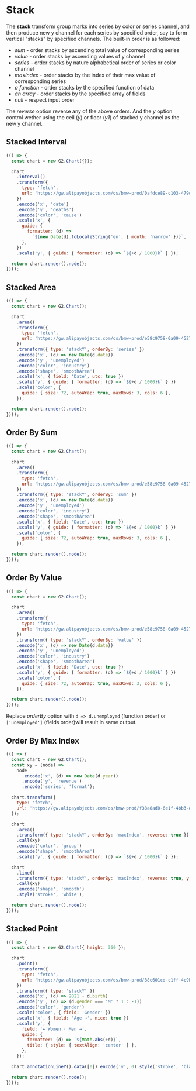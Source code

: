 # Stack

The **stack** transform group marks into series by color or series channel, and then produce new y channel for each series by specified order, say to form vertical "stacks" by specified channels. The built-in order is as followed:

- _sum_ - order stacks by ascending total value of corresponding series
- _value_ - order stacks by ascending values of y channel
- _series_ - order stacks by nature alphabetical order of series or color channel
- _maxIndex_ - order stacks by the index of their max value of corresponding series
- _a function_ - order stacks by the specified function of data
- _an array_ - order stacks by the specified array of fields
- _null_ - respect input order

The _reverse_ option reverse any of the above orders. And the _y_ option control wether using the ceil (_y_) or floor (_y1_) of stacked y channel as the new y channel.

## Stacked Interval

```js
(() => {
  const chart = new G2.Chart({});

  chart
    .interval()
    .transform({
      type: 'fetch',
      url: 'https://gw.alipayobjects.com/os/bmw-prod/0afdce89-c103-479d-91f4-6cf604bcf200.json',
    })
    .encode('x', 'date')
    .encode('y', 'deaths')
    .encode('color', 'cause')
    .scale('x', {
      guide: {
        formatter: (d) =>
          `${new Date(d).toLocaleString('en', { month: 'narrow' })}`,
      },
    })
    .scale('y', { guide: { formatter: (d) => `${+d / 1000}k` } });

  return chart.render().node();
})();
```

## Stacked Area

```js
(() => {
  const chart = new G2.Chart();

  chart
    .area()
    .transform({
      type: 'fetch',
      url: 'https://gw.alipayobjects.com/os/bmw-prod/e58c9758-0a09-4527-aa90-fbf175b45925.json',
    })
    .transform({ type: 'stackY', orderBy: 'series' })
    .encode('x', (d) => new Date(d.date))
    .encode('y', 'unemployed')
    .encode('color', 'industry')
    .encode('shape', 'smoothArea')
    .scale('x', { field: 'Date', utc: true })
    .scale('y', { guide: { formatter: (d) => `${+d / 1000}k` } })
    .scale('color', {
      guide: { size: 72, autoWrap: true, maxRows: 3, cols: 6 },
    });

  return chart.render().node();
})();
```

## Order By Sum

```js
(() => {
  const chart = new G2.Chart();

  chart
    .area()
    .transform({
      type: 'fetch',
      url: 'https://gw.alipayobjects.com/os/bmw-prod/e58c9758-0a09-4527-aa90-fbf175b45925.json',
    })
    .transform({ type: 'stackY', orderBy: 'sum' })
    .encode('x', (d) => new Date(d.date))
    .encode('y', 'unemployed')
    .encode('color', 'industry')
    .encode('shape', 'smoothArea')
    .scale('x', { field: 'Date', utc: true })
    .scale('y', { guide: { formatter: (d) => `${+d / 1000}k` } })
    .scale('color', {
      guide: { size: 72, autoWrap: true, maxRows: 3, cols: 6 },
    });

  return chart.render().node();
})();
```

## Order By Value

```js
(() => {
  const chart = new G2.Chart();

  chart
    .area()
    .transform({
      type: 'fetch',
      url: 'https://gw.alipayobjects.com/os/bmw-prod/e58c9758-0a09-4527-aa90-fbf175b45925.json',
    })
    .transform({ type: 'stackY', orderBy: 'value' })
    .encode('x', (d) => new Date(d.date))
    .encode('y', 'unemployed')
    .encode('color', 'industry')
    .encode('shape', 'smoothArea')
    .scale('x', { field: 'Date', utc: true })
    .scale('y', { guide: { formatter: (d) => `${+d / 1000}k` } })
    .scale('color', {
      guide: { size: 72, autoWrap: true, maxRows: 3, cols: 6 },
    });

  return chart.render().node();
})();
```

Replace _orderBy_ option with `d => d.unemployed` (function order) or `['unemployed']` (fields order)will result in same output.

## Order By Max Index

```js
(() => {
  const chart = new G2.Chart();
  const xy = (node) =>
    node
      .encode('x', (d) => new Date(d.year))
      .encode('y', 'revenue')
      .encode('series', 'format');

  chart.transform({
    type: 'fetch',
    url: 'https://gw.alipayobjects.com/os/bmw-prod/f38a8ad0-6e1f-4bb3-894c-7db50781fdec.json',
  });

  chart
    .area()
    .transform({ type: 'stackY', orderBy: 'maxIndex', reverse: true })
    .call(xy)
    .encode('color', 'group')
    .encode('shape', 'smoothArea')
    .scale('y', { guide: { formatter: (d) => `${+d / 1000}k` } });

  chart
    .line()
    .transform({ type: 'stackY', orderBy: 'maxIndex', reverse: true, y: 'y1' })
    .call(xy)
    .encode('shape', 'smooth')
    .style('stroke', 'white');

  return chart.render().node();
})();
```

## Stacked Point

```js
(() => {
  const chart = new G2.Chart({ height: 360 });

  chart
    .point()
    .transform({
      type: 'fetch',
      url: 'https://gw.alipayobjects.com/os/bmw-prod/88c601cd-c1ff-4c9b-90d5-740d0b710b7e.json',
    })
    .transform({ type: 'stackY' })
    .encode('x', (d) => 2021 - d.birth)
    .encode('y', (d) => (d.gender === 'M' ? 1 : -1))
    .encode('color', 'gender')
    .scale('color', { field: 'Gender' })
    .scale('x', { field: 'Age →', nice: true })
    .scale('y', {
      field: '← Women · Men →',
      guide: {
        formatter: (d) => `${Math.abs(+d)}`,
        title: { style: { textAlign: 'center' } },
      },
    });

  chart.annotationLineY().data([0]).encode('y', 0).style('stroke', 'black');

  return chart.render().node();
})();
```
